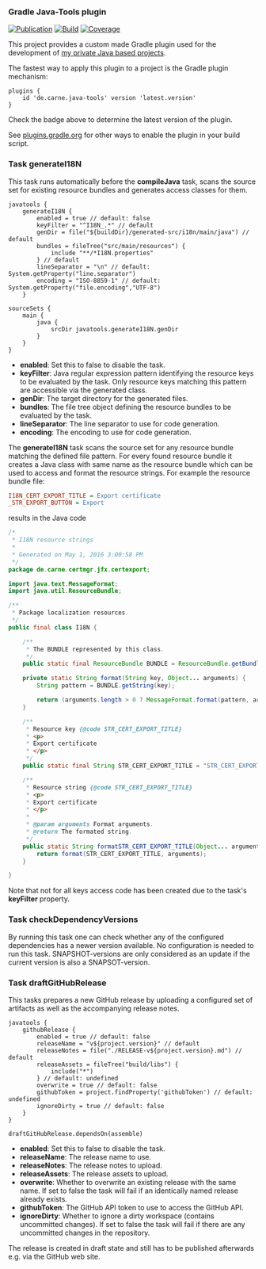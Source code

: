 ### Gradle Java-Tools plugin
[![Publication](https://img.shields.io/maven-central/v/de.carne/gradle-java-plugin)](https://search.maven.org/artifact/de.carne/gradle-java-plugin)
[![Build](https://github.com/hdecarne-github/gradle-java-plugin/actions/workflows/build-on-linux.yml/badge.svg)](https://github.com/hdecarne-github/gradle-java-plugin/actions/workflows/build-on-linux.yml)
[![Coverage](https://sonarcloud.io/api/project_badges/measure?project=de.carne%3Agradle-java-plugin&metric=coverage)](https://sonarcloud.io/dashboard?id=de.carne%3Agradle-java-plugin)  

This project provides a custom made Gradle plugin used for the development of [my private Java based projects](https://github.com/hdecarne-github/).

The fastest way to apply this plugin to a project is the Gradle plugin mechanism:
```Gradle
plugins {
	id 'de.carne.java-tools' version 'latest.version'
}
```
Check the badge above to determine the latest version of the plugin.

See [plugins.gradle.org](https://plugins.gradle.org/plugin/de.carne.java-tools) for other ways to enable the plugin in your build script.

### Task generateI18N
This task runs automatically before the __compileJava__ task, scans the source set for existing resource bundles and generates access classes for them.
```Gradle
javatools {
	generateI18N {
		enabled = true // default: false
		keyFilter = "^I18N_.*" // default
		genDir = file("${buildDir}/generated-src/i18n/main/java") // default
		bundles = fileTree("src/main/resources") {
			include "**/*I18N.properties"
		} // default
		lineSeparator = "\n" // default: System.getProperty("line.separator")
		encoding = "ISO-8859-1" // default: System.getProperty("file.encoding","UTF-8")
	}

sourceSets {
	main {
		java {
			srcDir javatools.generateI18N.genDir
		}
	}
}

```
* __enabled__: Set this to false to disable the task.
* __keyFilter__: Java regular expression pattern identifying the resource keys to be evaluated by the task. Only resource keys matching this pattern are accessible via the generated class.
* __genDir__: The target directory for the generated files.
* __bundles__: The file tree object defining the resource bundles to be evaluated by the task.
* __lineSeparator__: The line separator to use for code generation.
* __encoding__: The encoding to use for code generation.

The __generateI18N__ task scans the source set for any resource bundle matching the defined file pattern. For every found resource bundle it creates a Java class with same name as the resource bundle which can be used to access and format the resource strings. For example the resource bundle file:
```INI
I18N_CERT_EXPORT_TITLE = Export certificate
_STR_EXPORT_BUTTON = Export
```
results in the Java code
```Java
/*
 * I18N resource strings
 *
 * Generated on May 1, 2016 3:00:58 PM
 */
package de.carne.certmgr.jfx.certexport;

import java.text.MessageFormat;
import java.util.ResourceBundle;

/**
 * Package localization resources.
 */
public final class I18N {

	/**
	 * The BUNDLE represented by this class.
	 */
	public static final ResourceBundle BUNDLE = ResourceBundle.getBundle(I18N.class.getName());

	private static String format(String key, Object... arguments) {
		String pattern = BUNDLE.getString(key);

		return (arguments.length > 0 ? MessageFormat.format(pattern, arguments) : pattern);
	}

	/**
	 * Resource key {@code STR_CERT_EXPORT_TITLE}
	 * <p>
	 * Export certificate
	 * </p>
	 */
	public static final String STR_CERT_EXPORT_TITLE = "STR_CERT_EXPORT_TITLE";

	/**
	 * Resource string {@code STR_CERT_EXPORT_TITLE}
	 * <p>
	 * Export certificate
	 * </p>
	 *
	 * @param arguments Format arguments.
	 * @return The formated string.
	 */
	public static String formatSTR_CERT_EXPORT_TITLE(Object... arguments) {
		return format(STR_CERT_EXPORT_TITLE, arguments);
	}

}
```
Note that not for all keys access code has been created due to the task's __keyFilter__ property.

### Task checkDependencyVersions
By running this task one can check whether any of the configured dependencies has a newer version available.
No configuration is needed to run this task. SNAPSHOT-versions are only considered as an update if the current version
is also a SNAPSOT-version.

### Task draftGitHubRelease
This tasks prepares a new GitHub release by uploading a configured set of artifacts as well as the accompanying release notes.
```Gradle
javatools {
	githubRelease {
		enabled = true // default: false
		releaseName = "v${project.version}" // default
		releaseNotes = file("./RELEASE-v${project.version}.md") // default
		releaseAssets = fileTree("build/libs") {
			include("*")
		} // default: undefined
		overwrite = true // default: false
		githubToken = project.findProperty('githubToken') // default: undefined
		ignoreDirty = true // default: false
	}
}

draftGitHubRelease.dependsOn(assemble)

```
* __enabled__: Set this to false to disable the task.
* __releaseName__: The release name to use.
* __releaseNotes__: The release notes to upload.
* __releaseAssets__: The release assets to upload.
* __overwrite__: Whether to overwrite an existing release with the same name. If set to false the task will fail if an identically named release already exists.
* __githubToken__: The GitHub API token to use to access the GitHub API.
* __ignoreDirty__: Whether to ignore a dirty workspace (contains uncommitted changes). If set to false the task will fail if there are any uncommitted changes in the repository.

The release is created in draft state and still has to be published afterwards e.g. via the GitHub web site.
